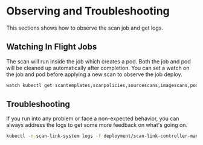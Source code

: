 # Observing and Troubleshooting

This sections shows how to observe the scan job and get logs.

## Watching In Flight Jobs
The scan will run inside the job which creates a pod. Both the job and pod will be cleaned up automatically after completion. You can set a watch on the job and pod before applying a new scan to observe the job deploy.
```bash
watch kubectl get scantemplates,scanpolicies,sourcescans,imagescans,pods,jobs
```

## Troubleshooting
If you run into any problem or face a non-expected behavior, you can always address the logs to get some more feedback on what's going on.
```bash
kubectl -n scan-link-system logs -f deployment/scan-link-controller-manager -c manager
```
